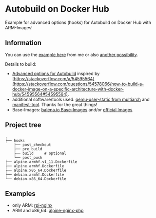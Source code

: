 # Autobuild on Docker Hub

Example for advanced options (hooks) for Autobuild on Docker Hub with ARM-Images!

## Information

You can use the [example here](https://github.com/Tob1asDocker/dockerhubhooksexample) from me or also [another possibility](https://github.com/rmoriz/multiarch-test).  

Details to build:  
* [Advanced options for Autobuild](https://docs.docker.com/docker-hub/builds/advanced/) inspired by [https://stackoverflow.com/a/54595564](https://stackoverflow.com/questions/54578066/how-to-build-a-docker-image-on-a-specific-architecture-with-docker-hub/54595564#54595564).
* additional software/tools used: [qemu-user-static from multiarch](https://github.com/multiarch/qemu-user-static) and [manifest-tool](https://github.com/estesp/manifest-tool). Thanks for the great things!
* Base-Images: [balena.io Base-Images](https://www.balena.io/docs/reference/base-images/base-images/) and/or [official Images](https://github.com/docker-library/official-images#architectures-other-than-amd64).


## Project tree

```
.
├── hooks
    ├── post_checkout
    ├── pre_build
    ├── build     # optional
    └── post_push
├── alpine.armhf.v1_11.Dockerfile
├── alpine.armhf.Dockerfile
├── alpine.x86_64.Dockerfile
├── debian.armhf.Dockerfile
└── debian.x86_64.Dockerfile
```


## Examples

* only ARM: [rpi-nginx](https://github.com/Tob1asDocker/rpi-nginx)
* ARM and x86_64: [alpine-nginx-php](https://github.com/Tob1asDocker/alpine-nginx-php)
